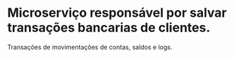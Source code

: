 # Microserviço responsável por salvar transações bancarias de clientes. 

Transações de movimentações de contas, saldos e logs.
